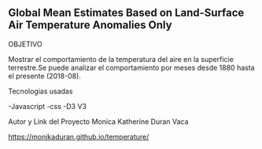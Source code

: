 ## Global Mean Estimates Based on Land-Surface Air Temperature Anomalies Only

OBJETIVO

Mostrar el comportamiento de la temperatura del aire en la superficie terrestre.Se puede analizar el comportamiento por meses desde 1880 hasta el presente (2018-08).

Tecnologias usadas

-Javascript
-css
-D3 V3

Autor y Link del Proyecto
Monica Katherine Duran Vaca

https://monikaduran.github.io/temperature/


